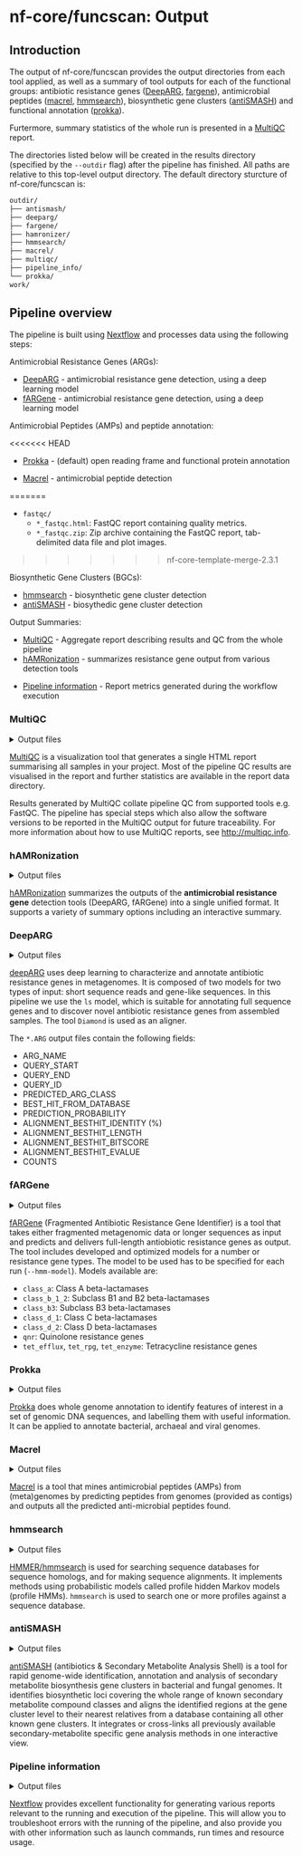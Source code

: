 # nf-core/funcscan: Output

## Introduction

The output of nf-core/funcscan provides the output directories from each tool applied, as well as a summary of tool outputs for each of the functional groups: antibiotic resistance genes ([DeepARG](https://bitbucket.org/gusphdproj/deeparg-ss/src/master/), [fargene](https://github.com/fannyhb/fargene)), antimicrobial peptides ([macrel](https://github.com/BigDataBiology/macrel), [hmmsearch](http://hmmer.org)), biosynthetic gene clusters ([antiSMASH](https://docs.antismash.secondarymetabolites.org)) and functional annotation ([prokka](https://github.com/tseemann/prokka)).

Furtermore, summary statistics of the whole run is presented in a [MultiQC](http://multiqc.info) report.

The directories listed below will be created in the results directory (specified by the `--outdir` flag) after the pipeline has finished. All paths are relative to this top-level output directory. The default directory sturcture of nf-core/funcscan is:

<!--
```bash
outdir/
#├── acep/
#├── ai4amp/
├── antismash/
#├── amplify/
#├── ampir/
#├── combiamp/
├── deeparg/
#├── ensembleamppred/
├── fargene/
├── hamronizer/
├── hmmsearch/
├── macrel/
├── multiqc/
#├── neubi/
├── pipeline_info/
├── prokka/
#└── rgi/
work/
```
-->
```bash
outdir/
├── antismash/
├── deeparg/
├── fargene/
├── hamronizer/
├── hmmsearch/
├── macrel/
├── multiqc/
├── pipeline_info/
└── prokka/
work/
```

## Pipeline overview

The pipeline is built using [Nextflow](https://www.nextflow.io/) and processes data using the following steps:

Antimicrobial Resistance Genes (ARGs):

* [DeepARG](#deeparg) - antimicrobial resistance gene detection, using a deep learning model
* [fARGene](#fargene) - antimicrobial resistance gene detection, using a deep learning model
<!--* [rgi](#rgi) - antimicrobial resistance gene detection, based on alignment to the CARD database-->

Antimicrobial Peptides (AMPs) and peptide annotation:

<<<<<<< HEAD
* [Prokka](#prokka) - (default) open reading frame and functional protein annotation
<!--* [prodigal](#prodigal) - (optional: replaces prokka) open reading frame annotation-->
<!--* [acep](#acep) - antimicrobial peptide detection-->
<!--* [ai4amp](#ai4amp) - antimicrobial peptide detection-->
<!--* [ampir](#ampir) - antimicrobial peptide detection-->
<!--* [amplify](#amplify) - antimicrobial peptide detection-->
<!--* [EnsembleAMPPred](#ensembleamppred) - antimicrobial peptide detection-->
* [Macrel](#macrel) - antimicrobial peptide detection
<!--* [neubi](#neubi) - antimicrobial peptide detection-->
=======
- `fastqc/`
  - `*_fastqc.html`: FastQC report containing quality metrics.
  - `*_fastqc.zip`: Zip archive containing the FastQC report, tab-delimited data file and plot images.
>>>>>>> nf-core-template-merge-2.3.1

Biosynthetic Gene Clusters (BGCs):

* [hmmsearch](#hmmsearch) - biosynthetic gene cluster detection
* [antiSMASH](#antismash) - biosythedic gene cluster detection

Output Summaries:

* [MultiQC](#multiqc) - Aggregate report describing results and QC from the whole pipeline
* [hAMRonization](#hamronization) - summarizes resistance gene output from various detection tools
<!--* [combiAMP](#combiamp) - summarizes antimicrobial peptide detection output-->
<!--* [comBGC](#combgc) - PRELIMINARY TOOL NAME - summarizes biosynthetic gene cluster detection output-->
* [Pipeline information](#pipeline-information) - Report metrics generated during the workflow execution

### MultiQC

<details markdown="1">
<summary>Output files</summary>

- `multiqc/`
  - `multiqc_report.html`: a standalone HTML file that can be viewed in your web browser.
  - `multiqc_data/`: directory containing parsed statistics from the different tools used in the pipeline.
  - `multiqc_plots/`: directory containing static images from the report in various formats.

</details>

[MultiQC](http://multiqc.info) is a visualization tool that generates a single HTML report summarising all samples in your project. Most of the pipeline QC results are visualised in the report and further statistics are available in the report data directory.

Results generated by MultiQC collate pipeline QC from supported tools e.g. FastQC. The pipeline has special steps which also allow the software versions to be reported in the MultiQC output for future traceability. For more information about how to use MultiQC reports, see <http://multiqc.info>.

### hAMRonization

<details markdown="1">
<summary>Output files</summary>

* `hamronization/` one of the following:
    * `hamronization_combined_report.json`: summarized output in .json format
    * `hamronization_combined_report.tsv`: summarized output in .tsv format
    * `hamronization_combined_report.html`: interactive output in .html format

</details>

[hAMRonization](https://github.com/pha4ge/hAMRonization) summarizes the outputs of the **antimicrobial resistance gene** detection tools (DeepARG, fARGene) into a single unified format. It supports a variety of summary options including an interactive summary.

<!--### CombiAMP

<details markdown="1">
<summary>Output files</summary>

* `combiamp/`
    * `output1`: xxx
    * `output2/`: xxx

</details>

[CombiAMP](https://link-to-tool-page.org) xxx tool description here xxx SUMMARY of AMP tools' output
-->

<!--### ComBGC

<details markdown="1">
<summary>Output files</summary>

* `combiamp/`
    * `output1`: xxx
    * `output2/`: xxx

</details>

[ComBGC](https://link-to-tool-page.org) xxx tool description here xxx SUMMARY of BGC tools' output
-->

### DeepARG

<details markdown="1">
<summary>Output files</summary>

* `deeparg/`
    * `db/`: contains diamond, data, database and model information
    * `predict/`:
        * `*.align.daa*`: Diamond alignment output.
        * `*.align.daa.tsv`: Diamond alignment output as .tsv.
        * `*.mapping.ARG`: contains the sequences with a probability >= --prob (0.8 default).
        * `*.mapping.potential.ARG`: contains the sequences with a probability < --prob (0.8 default).

</details>

[deepARG](https://bitbucket.org/gusphdproj/deeparg-ss/src/master/) uses deep learning to characterize and annotate antibiotic resistance genes in metagenomes. It is composed of two models for two types of input: short sequence reads and gene-like sequences. In this pipeline we use the `ls` model, which is suitable for annotating full sequence genes and to discover novel antibiotic resistance genes from assembled samples. The tool `Diamond` is used as an aligner.

The `*.ARG` output files contain the following fields:

* ARG_NAME
* QUERY_START
* QUERY_END
* QUERY_ID
* PREDICTED_ARG_CLASS
* BEST_HIT_FROM_DATABASE
* PREDICTION_PROBABILITY
* ALIGNMENT_BESTHIT_IDENTITY (%)
* ALIGNMENT_BESTHIT_LENGTH
* ALIGNMENT_BESTHIT_BITSCORE
* ALIGNMENT_BESTHIT_EVALUE
* COUNTS

### fARGene

<details markdown="1">
<summary>Output files</summary>

* `fargene/`
    * `fargene_analysis.log`: Contains the output that Fargene produced during its run
    * `<sample_name>/`:
        * `hmmsearchresults/`: Contains the output from hmmsearch.
        * `predictedGenes/`:
            * `*-filtered.fasta`: nucleotide sequences of predicted ARGs.
            * `*-filtered-peptides.fasta`: aminoacid sequences of predicted ARGs.
        * `results_summary.txt`: Text summary of run results, listing predicted genes and ORFs for each input file.
        * `tmpdir/`: Contains temporary output files and fasta files.

</details>

[fARGene](https://github.com/fannyhb/fargene) (Fragmented Antibiotic Resistance Gene Identifier) is a tool that takes either fragmented metagenomic data or longer sequences as input and predicts and delivers full-length antiobiotic resistance genes as output. The tool includes developed and optimized models for a number or resistance gene types. The model to be used has to be specified for each run (`--hmm-model`). Models available are:

* `class_a`: Class A beta-lactamases
* `class_b_1_2`: Subclass B1 and B2 beta-lactamases
* `class_b3`: Subclass B3 beta-lactamases
* `class_d_1`: Class C beta-lactamases
* `class_d_2`: Class D beta-lactamases
* `qnr`: Quinolone resistance genes
* `tet_efflux`, `tet_rpg`, `tet_enzyme`: Tetracycline resistance genes

<!--### RGI

<details markdown="1">
<summary>Output files</summary>

* `rgi/`
    * `output1`: xxx
    * `output2/`: xxx

</details>

[RGI](https://github.com/arpcard/rgi) (Resistance Gene Identifier) predicts resistome(s) from protein or nucleotide data based on homology and SNP models. It uses reference data from the Comprehensive Antibiotic Resistance Database (CARD).
-->

### Prokka

<details markdown="1">
<summary>Output files</summary>

* `prokka/`
    * `<samplename>/`:
        * `*.gff`: annotation in GFF3 format, containing both sequences and annotations
        * `*.gbk`: standard Genbank file derived from the master .gff.
        * `*.fna`: Nucleotide FASTA file of the input contig sequences.
        * `*.faa`: Protein FASTA file of the translated CDS sequences.
        * `*.ffn`: Nucleotide FASTA file of all the prediction transcripts (CDS, rRNA, tRNA, tmRNA, misc_RNA).
        * `*.sqn`: An ASN1 format "Sequin" file for submission to Genbank.
        * `*.fsa`: Nucleotide FASTA file of the input contig sequences, used by "tbl2asn" to create the .sqn file.
        * `*.tbl`: Feature Table file, used by "tbl2asn" to create the .sqn file.
        * `*.err`: Unacceptable annotations - the NCBI discrepancy report.
        * `*.log`: Contains all the output that Prokka produced during its run.
        * `*.txt`: Statistics relating to the annotated features found.
        * `*.tsv`: ab-separated file of all features.

</details>

[Prokka](https://github.com/tseemann/prokka) does whole genome annotation to identify features of interest in a set of genomic DNA sequences, and labelling them with useful information. It can be applied to annotate bacterial, archaeal and viral genomes.

<!--### Acep

<details markdown="1">
<summary>Output files</summary>

* `acep/`
    * `output1`: xxx
    * `output2/`: xxx

</details>

[Acep](no page with source code found ...) xxx tool description here xxx
-->

<!--### AI4AMP

<details markdown="1">
<summary>Output files</summary>

* `ai4amp/`
    * `output1`: xxx
    * `output2/`: xxx

</details>

[AI4AMP](https://github.com/LinTzuTang/AI4AMP_predictor) is a sequence-based antimicrobial peptides (AMP) predictor based on PC6 protein encoding method and deep learning.
-->

<!--### Ampir

<details markdown="1">
<summary>Output files</summary>

* `ampir/`
    * `output1`: xxx
    * `output2/`: xxx

</details>

[ampir](https://github.com/Legana/ampir) (antimicrobial peptide prediction in r) package was designed to predict antimicrobial peptides (AMPs) from any given size protein dataset. ampir uses a supervised statistical machine learning approach to predict AMPs. It incorporates two support vector machine classification models, “precursor” and “mature” that have been trained on publicly available antimicrobial peptide data.
-->

<!--### AMPlify

<details markdown="1">
<summary>Output files</summary>

* `amplify/`
    * `output1`: xxx
    * `output2/`: xxx

</details>

[AMPlify](https://github.com/bcgsc/AMPlify) is an attentive deep learning model for antimicrobial peptide prediction.
-->

<!--### Ensemble-AMPPred

<details markdown="1">
<summary>Output files</summary>

* `ensembleamppred/`
    * `output1`: xxx
    * `output2/`: xxx

</details>

[Ensemble-AMPPred](no link to source code found ...) xxx tool description here xxx
-->

### Macrel

<details markdown="1">
<summary>Output files</summary>

* `macrel_contigs/`
    * `*.smorfs.faa.gz`: A zipped fasta file containing aminoacid sequences of small peptides (<100 aa, small open reading frames) showing the general gene prediction information in the contigs.
    * `*.all_orfs.faa.gz`: A zipped fasta file containing amino acid sequences showing the general gene prediction information in the contigs.
    * `prediction.gz`: A zipped file, with all predicted amps in a table format.
    * `*.md`: A readme file containing tool specific information (e.g. citations, details about the output, etc.).
    * `*_log.txt`: A log file containing the information pertaining to the run.

</details>

[Macrel](https://github.com/BigDataBiology/macrel) is a tool that mines antimicrobial peptides (AMPs) from (meta)genomes by predicting peptides from genomes (provided as contigs) and outputs all the predicted anti-microbial peptides found.

<!--### NeuBI

<details markdown="1">
<summary>Output files</summary>

* `neubi/`
    * `output1`: xxx
    * `output2/`: xxx

</details>

[NeuBI](https://github.com/nafizh/NeuBI) (Neural Bacteriocin Identifier) is a recurrent neural network based software to predict bacteriocins from protein sequences. Unlike traditional alignment based approaches such as BLAST or HMMER used by BAGEL or BACTIBASE, this is an alignment free approach towards finding novel bacteriocins.
-->

### hmmsearch

<details markdown="1">
<summary>Output files</summary>

* `hmmersearch/`
    * `*.txt.gz`: Human readable output summarizing hmmsearch results.
    * `*.sto.gz`: Optional multiple sequence alignment (MSA) in Stockholm format.
    * `*.tbl.gz`: Optional tabular (space-delimited) summary of per-target output.
    * `*.domtbl.gz`: Optional tabular (space-delimited) summary of per-domain output.

</details>

[HMMER/hmmsearch](http://hmmer.org) is used for searching sequence databases for sequence homologs, and for making sequence alignments. It implements methods using probabilistic models called profile hidden Markov models (profile HMMs). `hmmsearch` is used to search one or more profiles against a sequence database.

### antiSMASH

<details markdown="1">
<summary>Output files</summary>

* `antismash/` most important output files:
    * `knownclusterblast/`
        * `*_c*.txt`: Tables with MIBiG hits
    * `clusterblastoutput.txt`: Raw BLAST output of known clusters previously predicted by antiSMASH using the built-in ClusterBlast algorithm
    * `knownclusterblastoutput.txt`: Raw BLAST output of known clusters of the MIBiG database.
    * `*region*.gbk`: Nucleotide sequence + annotations in GenBank file format; one file per antiSMASH hit.

</details>

[antiSMASH](https://docs.antismash.secondarymetabolites.org) (antibiotics & Secondary Metabolite Analysis Shell) is a tool for rapid genome-wide identification, annotation and analysis of secondary metabolite biosynthesis gene clusters in bacterial and fungal genomes. It identifies biosynthetic loci covering the whole range of known secondary metabolite compound classes and aligns the identified regions at the gene cluster level to their nearest relatives from a database containing all other known gene clusters. It integrates or cross-links all previously available secondary-metabolite specific gene analysis methods in one interactive view.

### Pipeline information

<details markdown="1">
<summary>Output files</summary>

- `pipeline_info/`
  - Reports generated by Nextflow: `execution_report.html`, `execution_timeline.html`, `execution_trace.txt` and `pipeline_dag.dot`/`pipeline_dag.svg`.
  - Reports generated by the pipeline: `pipeline_report.html`, `pipeline_report.txt` and `software_versions.yml`. The `pipeline_report*` files will only be present if the `--email` / `--email_on_fail` parameter's are used when running the pipeline.
  - Reformatted samplesheet files used as input to the pipeline: `samplesheet.valid.csv`.

</details>

[Nextflow](https://www.nextflow.io/docs/latest/tracing.html) provides excellent functionality for generating various reports relevant to the running and execution of the pipeline. This will allow you to troubleshoot errors with the running of the pipeline, and also provide you with other information such as launch commands, run times and resource usage.
